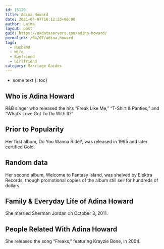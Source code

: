 ```yaml
---
id: 15120
title: Adina Howard
date: 2021-04-07T16:12:23+00:00
author: Laima
layout: post
guid: https://ukdataservers.com/adina-howard/
permalink: /04/07/adina-howard
tags:
  - Husband
  - Wife
  - Boyfriend
  - Girlfriend
category: Marriage Guides
---
```


* some text
{: toc}


## Who is Adina Howard
                  
                  
                  
R&B singer who released the hits &#8220;Freak Like Me,&#8221; &#8220;T-Shirt & Panties,&#8221; and &#8220;What&#8217;s Love Got To Do With It?&#8221;
                  
              
            
              
            
                
                
                
## Prior to Popularity
                  
                  
                  
Her first album, Do You Wanna Ride?, was released in 1995 and later certified Gold.
                  
              
            
              
            
                
                
                
## Random data
                  
                  
                  
Her second album, Welcome to Fantasy Island, was shelved by Elektra Records, though promotional copies of the album still sell for hundreds of dollars.
                  
              
            
              
            
                
                
                
## Family & Everyday Life of Adina Howard
                  
                  
                  
She married Sherman Jordan on October 3, 2011.
                  
              
            
              
            
                
                
                
## People Related With Adina Howard
                  
                  
                  
She released the song &#8220;Freaks,&#8221; featuring Krayzie Bone, in 2004.
                  
              
            
              
            
                
              
            
              
              
            
            
              
            
          
          
          